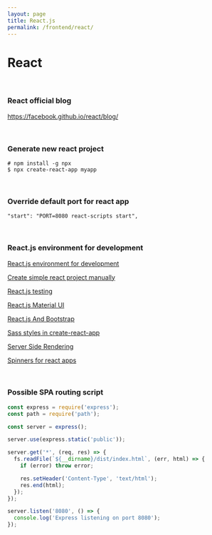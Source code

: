 ```yaml
---
layout: page
title: React.js
permalink: /frontend/react/
---
```


# React

<br/>

### React official blog

https://facebook.github.io/react/blog/

<br/>

### Generate new react project

    # npm install -g npx
    $ npx create-react-app myapp

<br/>

### Override default port for react app

```
"start": "PORT=8080 react-scripts start",
```

<br/>

### React.js environment for development

[React.js environment for development](/env/react/)

[Create simple react project manually](/frontend/react/create-simple-react-project-manually/)

[React.js testing](/frontend/react/testing/)

[React.js Material UI](/frontend/react/material-ui/)

[React.js And Bootstrap](https://www.youtube.com/watch?v=DyNADv8RZPs&list=PL_edDyMvX8wUK6BEeFPXdvfEgWl8RJnR_)

[Sass styles in create-react-app](https://www.youtube.com/watch?v=B_zZDa80FVo)

[Server Side Rendering](/frontend/react/ssr/)

[Spinners for react apps](http://www.davidhu.io/react-spinners/)

<br/>

### Possible SPA routing script

```javascript
const express = require('express');
const path = require('path');

const server = express();

server.use(express.static('public'));

server.get('*', (req, res) => {
  fs.readFile(`${__dirname}/dist/index.html`, (err, html) => {
    if (error) throw error;

    res.setHeader('Content-Type', 'text/html');
    res.end(html);
  });
});

server.listen('8080', () => {
  console.log('Express listening on port 8080');
});
```
